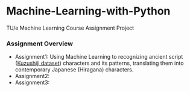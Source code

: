 # Machine-Learning-with-Python
TU/e Machine Learning Course Assignment Project

### Assignment Overview
- Assignment1: Using Machine Learning to recognizing ancient script ([Kuzushiji dataset]([url](https://www.openml.org/search?type=data&sort=runs&id=41982&status=active))) characters and its patterns, translating them into contemporary Japanese (Hiragana) characters.
- Assignment2: 
- Assignment3:


